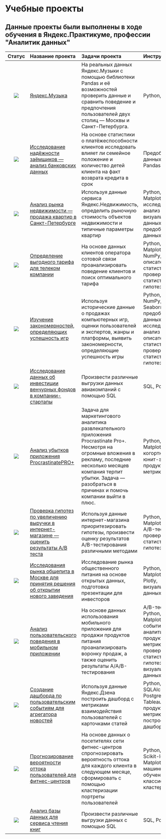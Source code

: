 # Учебные проекты

## Данные проекты были выполнены в ходе обучения в Яндекс.Практикуме, профессии "Аналитик данных"

| Статус | Название проекта | Задачи проекта | Инструменты |
| :-------: | :-------------------- | :--------------------- | :---------------------------|
| <div id="badges"> <img src="https://img.shields.io/badge/Завершен-green"/> </div> | [Яндекс.Музыка](https://github.com/Oksana24N/Yandex_practicum_projects/tree/main/Яндекс.Музыка) | На реальных данных Яндекс.Музыки c помощью библиотеки Pandas и её возможностей проверить данные и сравнить поведение и предпочтения пользователей двух столиц — Москвы и Санкт-Петербурга. | Python, Pandas |
| <div id="badges"> <img src="https://img.shields.io/badge/Завершен-green"/> </div> | [Исследование надёжности заёмщиков — анализ банковских данных](https://github.com/Oksana24N/Yandex_practicum_projects/tree/main/Исследование%20надежности%20заемщиков) | На основе статистики о платёжеспособности клиентов исследовать влияет ли семейное положение и количество детей клиента на факт возврата кредита в срок | Предобработка данных, Python, Pandas
| <div id="badges"> <img src="https://img.shields.io/badge/Завершен-green"/> </div> | [Анализ рынка недвижимости — продажа квартир в Санкт-Петербурге](https://github.com/Oksana24N/Yandex_practicum_projects/tree/main/Анализ%20рынка%20недвижимости) | Используя данные сервиса Яндекс.Недвижимость, определить рыночную стоимость объектов недвижимости и типичные параметры квартир | Python, Pandas, Matplotlib, Seaborn, исследовательский анализ данных, визуализация данных, предобработка данных
| <div id="badges"> <img src="https://img.shields.io/badge/Завершен-green"/> </div> | [Определение выгодного тарифа для телеком компании](https://github.com/Oksana24N/Yandex_practicum_projects/tree/main/Определение%20выгодного%20тарифа%20для%20телеком-компании) | На основе данных клиентов оператора сотовой связи проанализировать поведение клиентов и поиск оптимального тарифа | Python, Pandas, Matplotlib, Seaborn, NumPy, SciPy, описательная статистика, проверка статистических гипотез |
| <div id="badges"> <img src="https://img.shields.io/badge/Завершен-green"/> </div> | [Изучение закономерностей, определяющих успешность игр](https://github.com/Oksana24N/Yandex_practicum_projects/tree/main/Изучение%20закономерностей%2C%20определяющих%20успешность%20игр) | Используя исторические данные о продажах компьютерных игр, оценки пользователей и экспертов, жанры и платформы, выявить закономерности, определяющие успешность игры | Python, Pandas, NumPy, Matplotlib, Seaborn, предобработка данных, исследовательский анализ данных, описательная статистика, проверка статистических гипотез |
| <div id="badges"> <img src="https://img.shields.io/badge/Завершен-green"/> </div> | [Исследование данных об инвестиции венчурных фондов в компании-стартапы](https://github.com/Oksana24N/Yandex_practicum_projects/tree/main/Исследование%20данных%20об%20инвестиции%20венчурных%20фондов%20в%20компании-стартапы) | Произвести различные выгрузки данных авиакомпаний с помощью SQL | SQL, PostgreSQL|
| <div id="badges"> <img src="https://img.shields.io/badge/Завершен-green"/> </div> | [Анализ убытков приложения ProcrastinatePRO+](https://github.com/Oksana24N/Yandex_practicum_projects/tree/main/Анализ%20убытков%20приложения%20ProcrastinatePRO%2B) | Задача для маркетингового аналитика развлекательного приложения Procrastinate Pro+. Несмотря на огромные вложения в рекламу, последние несколько месяцев компания терпит убытки. Задача — разобраться в причинах и помочь компании выйти в плюс.| Python, Pandas, Matplotlib, когортный анализ, юнит-экономика, продуктовые метрики, Seaborn |
| <div id="badges"> <img src="https://img.shields.io/badge/Завершен-green"/> </div> | [Проверка гипотез по увеличению выручки в интернет-магазине — оценить результаты A/B теста](https://github.com/Oksana24N/Yandex_practicum_projects/tree/main/Проверка%20гипотез%20по%20увеличению%20выручки%20в%20интернет-магазине) | Используя данные интернет-магазина приоритезировать гипотезы, произвести оценку результатов A/B-тестирования различными методами | Python, Pandas, Matplotlib, SciPy, A/B-тестирование, проверка статистических гипотез |
| <div id="badges"> <img src="https://img.shields.io/badge/Завершен-green"/> </div> |  [Исследования рынка общепита в Москве для принятия решения об открытии нового заведения](https://github.com/Oksana24N/Yandex_practicum_projects/tree/main/Исследования%20рынка%20общественного%20питания) | Исследование рынка общественного питания на основе открытых данных, подготовка презентации для инвесторов | Python, Pandas, Matplotlib, Seaborn, Plotly, визуализация данных |
| <div id="badges"> <img src="https://img.shields.io/badge/Завершен-green"/> </div> | [Анализ пользовательского поведения в мобильном приложении](https://github.com/Oksana24N/Yandex_practicum_projects/tree/main/Анализ%20пользовательского%20поведения%20в%20мобильном%20приложении) | На основе данных использования мобильного приложения для продажи продуктов питания проанализировать воронку продаж, а также оценить результаты A/A/B-тестирования | A/B-тестирование, Python, Pandas, Matplotlib, Seaborn, событийная аналитика, продуктовые метрики, Plotly, проверка статистических гипотез, визуализация данных |
| <div id="badges"> <img src="https://img.shields.io/badge/Завершен-green"/> </div> | [Создание дашборда по пользовательским событиям для агрегатора новостей](https://github.com/Oksana24N/Yandex_practicum_projects/tree/main/Дашборд%20по%20пользовательским%20событиям%20для%20агрегатора%20новостей) | Используя данные Яндекс.Дзена построить дашборд с метриками взаимодействия пользователей с карточками статей | Python, SQLAlchemy, PostgreSQL, dash, Tableau, продуктовые метрики, построение дашбордов |
| <div id="badges"> <img src="https://img.shields.io/badge/Завершен-green"/> </div> | [Прогнозирование вероятности оттока пользователей для фитнес-центров](https://github.com/Oksana24N/Yandex_practicum_projects/tree/main/Прогнозирование%20вероятности%20оттока%20пользователей%20для%20фитнес-центров) | На основе данных о посетителях сети фитнес-центров спрогнозировать вероятность оттока для каждого клиента в следующем месяце, сформировать с помощью кластеризации портреты пользователей | Python, Pandas, Scikit-learn, Matplotlib, Seaborn, машинное обучение, классификация, кластеризация |
| <div id="badges"> <img src="https://img.shields.io/badge/Завершен-green"/> </div> | [Анализ базы данных для сервиcа чтения книг](https://github.com/Oksana24N/Yandex_practicum_projects/tree/main/Анализ%20базы%20данных%20для%20сервиcа%20чтения%20книг) | Произвести различные выгрузки данных с помощью SQL | SQL, PostgreSQL|
